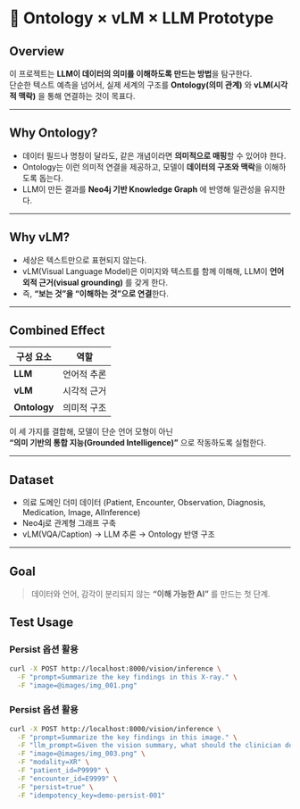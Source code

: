 # 🧠 Ontology × vLM × LLM Prototype

## Overview
이 프로젝트는 **LLM이 데이터의 의미를 이해하도록 만드는 방법**을 탐구한다.  
단순한 텍스트 예측을 넘어서, 실제 세계의 구조를 **Ontology(의미 관계)** 와 **vLM(시각적 맥락)** 을 통해 연결하는 것이 목표다.

---

## Why Ontology?
- 데이터 필드나 명칭이 달라도, 같은 개념이라면 **의미적으로 매핑**할 수 있어야 한다.  
- Ontology는 이런 의미적 연결을 제공하고, 모델이 **데이터의 구조와 맥락**을 이해하도록 돕는다.  
- LLM이 만든 결과를 **Neo4j 기반 Knowledge Graph** 에 반영해 일관성을 유지한다.

---

## Why vLM?
- 세상은 텍스트만으로 표현되지 않는다.  
- vLM(Visual Language Model)은 이미지와 텍스트를 함께 이해해, LLM이 **언어 외적 근거(visual grounding)** 를 갖게 한다.  
- 즉, **“보는 것”을 “이해하는 것”으로 연결**한다.

---

## Combined Effect
| 구성 요소 | 역할 |
|------------|------|
| **LLM** | 언어적 추론 |
| **vLM** | 시각적 근거 |
| **Ontology** | 의미적 구조 |

이 세 가지를 결합해, 모델이 단순 언어 모형이 아닌  
**“의미 기반의 통합 지능(Grounded Intelligence)”** 으로 작동하도록 실험한다.

---

## Dataset
- 의료 도메인 더미 데이터 (Patient, Encounter, Observation, Diagnosis, Medication, Image, AIInference)
- Neo4j로 관계형 그래프 구축  
- vLM(VQA/Caption) → LLM 추론 → Ontology 반영 구조

---

## Goal
> 데이터와 언어, 감각이 분리되지 않는 **“이해 가능한 AI”** 를 만드는 첫 단계.

## Test Usage

### Persist 옵션 활용
```sh
curl -X POST http://localhost:8000/vision/inference \
  -F "prompt=Summarize the key findings in this X-ray." \
  -F "image=@images/img_001.png"
```

### Persist 옵션 활용
```sh
curl -X POST http://localhost:8000/vision/inference \
  -F "prompt=Summarize the key findings in this image." \
  -F "llm_prompt=Given the vision summary, what should the clinician do next?" \
  -F "image=@images/img_003.png" \
  -F "modality=XR" \
  -F "patient_id=P9999" \
  -F "encounter_id=E9999" \
  -F "persist=true" \
  -F "idempotency_key=demo-persist-001"
```